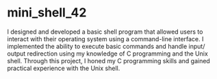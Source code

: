 # mini_shell_42
I designed and developed a basic shell program that allowed users to
interact with their operating system using a command-line interface. I
implemented the ability to execute basic commands and handle input/
output redirection using my knowledge of C programming and the Unix shell.
Through this project, I honed my C programming skills and gained practical
experience with the Unix shell.
